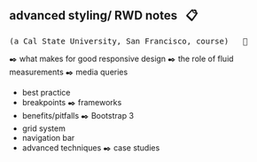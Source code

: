 ## advanced styling/ RWD  notes &nbsp; :clipboard:
<kbd>(a Cal State University, San Francisco, course) &nbsp; :rooster:</kbd>

:black_nib: what makes for good responsive design
:black_nib: the role of fluid measurements
:black_nib: media queries
  - best practice
  - breakpoints
:black_nib: frameworks 
  - benefits/pitfalls
:black_nib: Bootstrap 3
  - grid system
  - navigation bar
  - advanced techniques
:black_nib: case studies

